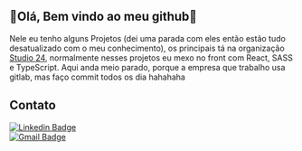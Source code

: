 ## 🌟Olá, Bem vindo ao meu github🌟

Nele eu tenho alguns Projetos (dei uma parada com eles então estão tudo desatualizado com o meu conhecimento), os principais tá na organização [Studio 24](https://github.com/Studio-024), normalmente nesses projetos eu mexo no front com React, SASS e TypeScript.
Aqui anda meio parado, porque a empresa que trabalho usa gitlab, mas faço commit todos os dia hahahaha


<!-- Estou disponivel para contribuir em projetos, só entrar em contado 🙂 -->

## Contato

[![Linkedin Badge](https://img.shields.io/badge/-Alexandre%20Costa%20Belettini-blue?style=flat-square&logo=Linkedin&logoColor=white&link=https://www.linkedin.com/in/alexandrexyz/)](https://www.linkedin.com/in/alexandrexyz/) 
<br>
[![Gmail Badge](https://img.shields.io/badge/-costaalexandre45@gmail.com-c14438?style=flat-square&logo=Gmail&logoColor=white&link=mailto:costaalexandre45@gmail.com)](mailto:costaalexandre45@gmail.com)


<div align="center">
<!-- 

## Principais projetos

| Projeto | Descrição | Função | Destaque | Status |
| ------- | --------- | ------ | -------- | ------ |
| <div align="center"> [![Memorize](https://img.shields.io/badge/Memorize-purple?style=for-the-badge&link=https://github.com/Studio-024/memorize)](https://github.com/Studio-024/memorize) </div> | Site de _flashcards_ | Desenvolvedor Front-end | - Foi realizado em equipe; <br> - As principais tecnologias foram: TypeScript e ReactJS | ![Status](https://img.shields.io/badge/Concluído-green?style=for-the-badge)
| <div align="center"> [![CGE](https://img.shields.io/badge/CGE-orange?style=for-the-badge&link=https://github.com/AlexandreXYZ/CGE)](https://github.com/AlexandreXYZ/CGE) </div> | Algoritmo que produz dados comparativos com de um Gnômon Eletrônico | Desenvolvedor Full Stack | Esse é o meu TCC para finalização do curso de informática do IFC | ![Status](https://img.shields.io/badge/Concluído-green?style=for-the-badge) |
| <div align="center"> [![Self-Wiser](https://img.shields.io/badge/Self%20Wiser-340763?style=for-the-badge&link=https://github.com/Studio-024/self-wiser)](https://github.com/Studio-024/self-wiser) </div> | Blog que estou construindo para postar artigos | Desenvolvedor Front-end | - Está sendo realizado em equipe; <br> - As principais tecnologias são: TypeScript, ReactJS e NextJS | ![Status](https://img.shields.io/badge/Construção-purple?style=for-the-badge)

---- 

 ## Conhecimentos

| <img width="80px" height="80px" src='./assets/tech/Js.png'> <br> JavaScript | <img width="80px" height="80px" src='./assets/tech/TypeScript.png'> <br> TypeScript | <img height="80px" src='./assets/tech/NodeJs.png'> <br> NodeJS | <img height="80px" src='./assets/tech/Prisma.png'> <br> Prisma |
| -------------------------------- | -------------------------------- | -------------------------------- | -------------------------------- | 
| <div align='center'> <img width="80px" align="center" src='./assets/tech/ReactJS.png'> <br> ReactJS </div> |<div align='center'> <img width="80px" src='./assets/tech/React-Router.png'> <br> React Router </div>|<div align='center'> <img width="80px" src='./assets/tech/NextJs.png'> <br> NextJS </div>|<div align='center'> <img width="80px" src='./assets/tech/Redux.png'> <br> Redux </div>|
|<div align='center'> <img height="80px" src='./assets/tech/HTML5.png'> <br> HTML </div> |<div align='center'> <img width="80px" src='./assets/tech/CSS3.png'> <br> CSS </div>|<div align='center'> <img width="80px" src='./assets/tech/SASS.png'> <br> SASS </div> | <div align='center'> <img width="80px" src='./assets/tech/Tailwind.png'> <br> Tailwind </div> |
|<div align='center'> <img width="80px" height="80px" src='./assets/tech/Yarn.png'> <br> Yarn </div> |<div align='center'> <img width="80px" height="80px" src='./assets/tech/NPM.png'> <br> NPM </div> |<div align='center'> <img width="80px" height="80px" src='./assets/tech/Git.png'> <br> Git </div>|<div align='center'> <img height="80px" src='./assets/tech/Figma.png'> <br> Figma </div>|
  -->
<!--  

Template

|<div align='center'> <img width="80px" height="80px" src='./assets/tech/'> <br> </div> |<div align='center'> <img width="80px" height="80px" src='./assets/tech/'> <br> </div> |<div align='center'> <img width="80px" height="80px" src='./assets/tech/'> <br> </div>|<div align='center'> <img width="80px" height="80px" src='./assets/tech/'> <br> </div>| 

-->
<!-- ---- -->

<!-- ## Dados do GitHub -->
<!-- <a href="https://app.daily.dev/AlexandreXYZ"><img src="https://api.daily.dev/devcards/16940da6f01847b286321764bf3afce6.png?r=equ" width="200" alt="Alexandre Costa Belettini's Dev Card"/></a> <br> -->
<!-- ![Status](https://github-readme-streak-stats.herokuapp.com/?user=AlexandreXYZ&theme=highcontrast) -->
<!-- ![Status](https://github-readme-stats.vercel.app/api?username=AlexandreXYZ&theme=highcontrast)
 -->
<!-- ---- -->
<!-- 
## Entre em contato

[![Twitter Badge](https://img.shields.io/badge/-@Alexandre__XYZ__-1ca0f1?style=flat-square&labelColor=1ca0f1&logo=twitter&logoColor=white&link=https://twitter.com/Alexandre_XYZ_)](https://twitter.com/Alexandre_XYZ_)
<br>

</div> -->

<!--
**AlexandreXYZ/AlexandreXYZ** is a ✨ _special_ ✨ repository because its `README.md` (this file) appears on your GitHub profile.

Here are some ideas to get you started:

- 🔭 I’m currently working on ...
- 🌱 I’m currently learning ...
- 👯 I’m looking to collaborate on ...
- 🤔 I’m looking for help with ...
- 💬 Ask me about ...
- 📫 How to reach me: ...
- 😄 Pronouns: ...
- ⚡ Fun fact: ...
-->
